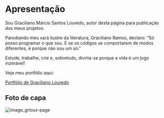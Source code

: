 # Apresentação

Sou Graciliano Márcio Santos Louredo, autor desta página para publicação dos meus projetos.

Parodiando meu xará ilustre da literatura, Graciliano Ramos, declaro: "Só posso programar o que sou. E se os códigos se comportarem de modos diferentes, é porque não sou um só."

Estude, trabalhe, crie e, sobretudo, divirta-se porque a vida é um jogo inzerável!

Veja meu portfólio aqui:

[Portfólio de Graciliano Louredo](https://grloux.github.io/portfolio/)


## Foto de capa

![image_grloux-page](https://user-images.githubusercontent.com/90117229/185809519-4cdb8966-72d7-49e4-8e2b-fe816692bd09.jpg)
